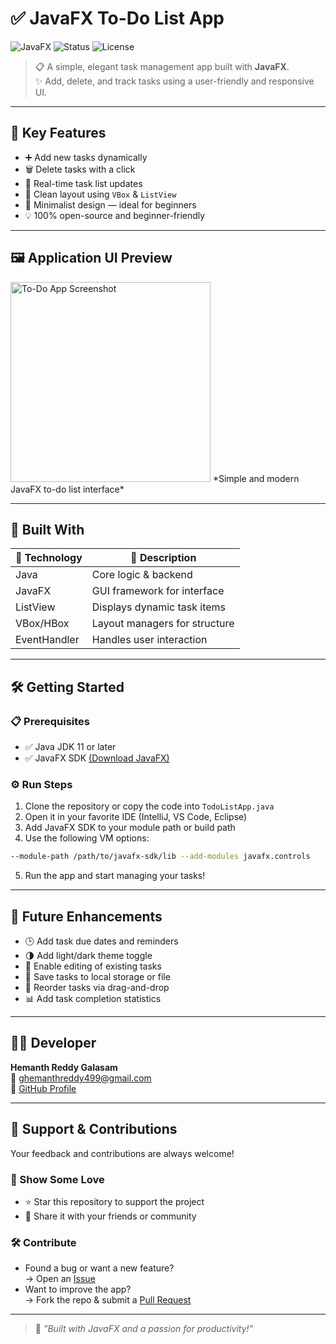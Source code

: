# ✅ JavaFX To-Do List App

![JavaFX](https://img.shields.io/badge/JavaFX-UI-blue) 
![Status](https://img.shields.io/badge/Project-Complete-brightgreen) 
![License](https://img.shields.io/badge/License-MIT-lightgrey)

> 📋 A simple, elegant task management app built with **JavaFX**.  
> ✨ Add, delete, and track tasks using a user-friendly and responsive UI.

---

## 🚀 Key Features

- ➕ Add new tasks dynamically
- 🗑️ Delete tasks with a click
- 🔄 Real-time task list updates
- 🧹 Clean layout using `VBox` & `ListView`
- 🎯 Minimalist design — ideal for beginners
- 💡 100% open-source and beginner-friendly

---

## 🖼️ Application UI Preview

<img src="./TodoList.png" alt="To-Do App Screenshot" width="320"/>  
*Simple and modern JavaFX to-do list interface*

---

## 🧰 Built With

| 🧩 Technology | 📝 Description                    |
|--------------|----------------------------------|
| Java         | Core logic & backend              |
| JavaFX       | GUI framework for interface       |
| ListView     | Displays dynamic task items       |
| VBox/HBox    | Layout managers for structure     |
| EventHandler | Handles user interaction          |

---

## 🛠️ Getting Started

### 📋 Prerequisites

- ✅ Java JDK 11 or later
- ✅ JavaFX SDK [(Download JavaFX)](https://openjfx.io)

### ⚙️ Run Steps

1. Clone the repository or copy the code into `TodoListApp.java`
2. Open it in your favorite IDE (IntelliJ, VS Code, Eclipse)
3. Add JavaFX SDK to your module path or build path
4. Use the following VM options:

```bash
--module-path /path/to/javafx-sdk/lib --add-modules javafx.controls
```

5. Run the app and start managing your tasks!

---

## 🚧 Future Enhancements

- 🕒 Add task due dates and reminders
- 🌗 Add light/dark theme toggle
- 📝 Enable editing of existing tasks
- 💾 Save tasks to local storage or file
- 🔁 Reorder tasks via drag-and-drop
- 📊 Add task completion statistics

---

## 👨‍💻 Developer

**Hemanth Reddy Galasam**  
📧 ghemanthreddy499@gmail.com  
🔗 [GitHub Profile](https://github.com/HEMANTHREDDYgalasam)

---

## 🤝 Support & Contributions

Your feedback and contributions are always welcome!

### 🌟 Show Some Love
- ⭐ Star this repository to support the project
- 📢 Share it with your friends or community

### 🛠️ Contribute
- Found a bug or want a new feature?  
  → Open an [Issue](https://github.com/HEMANTHREDDYgalasam/Java_Projects/issues)
- Want to improve the app?  
  → Fork the repo & submit a [Pull Request](https://github.com/HEMANTHREDDYgalasam/Java_Projects/pulls)

---

> 🧠 *"Built with JavaFX and a passion for productivity!"*
